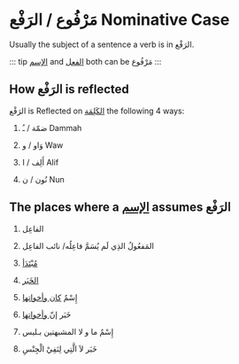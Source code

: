 # مَرْفُوع / الرَفْع Nominative Case 

Usually the subject of a sentence a verb is in الرَفْع. 

::: tip
[الإسم](/reference/nahw/ism/) and [الفعل](/reference/nahw/fil/) both can be مَرْفُوع
:::

## How الرَفْع is reflected

الرَفْع is Reflected on [الكَلِمَة](/reference/nahw/kalimah/) the following 4 ways: 

1. ضمّة / ـُ Dammah

2. وَاو / و Waw
 
3. أَلِف / ا Alif 

4. نُون / ن Nun

## The places where a [الإسم](/reference/nahw/ism/) assumes الرَفْع

1. الفاعِل

2. المَفعُولُ الذِي لَم يُسَمَّ فاعِلُه/ نائب الفاعِل

3. [مُبْتَدَأ](/reference/nahw/mubtada/)

4. [الخَبَر](/reference/nahw/khabar/)

5. إِسْمٌ [كان وأخواتها](/reference/nahw/kaana_akhawatiha)

6. خَبَر [إنّ وأخواتها](/reference/nahw/inna_akhawatiha)

7. إِسْمٌ ما و لا المشبهتين بـليس 

8. خَبَر لاَ الَّتِي لِنَفِيْ الْجِنْسِ

